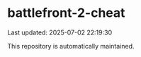 # battlefront-2-cheat

Last updated: 2025-07-02 22:19:30

This repository is automatically maintained.

